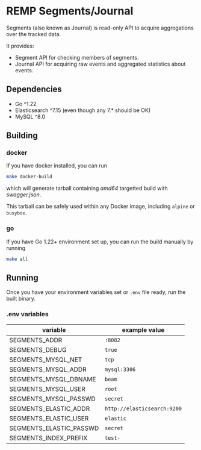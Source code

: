 # REMP Segments/Journal

Segments (also known as Journal) is read-only API to acquire aggregations over the tracked data. 

It provides:

- Segment API for checking members of segments.
- Journal API for acquiring raw events and aggregated statistics about events.

## Dependencies

- Go ^1.22
- Elasticsearch ^7.15 (even though any 7.* should be OK)
- MySQL ^8.0

## Building

### docker

If you have docker installed, you can run

```bash
make docker-build
``` 

which will generate tarball containing *amd64* targetted
build with *swagger.json*.

This tarball can be safely used within any Docker image, including `alpine` or `busybox`.

### go

If you have Go 1.22+ environment set up, you can run the build manually by running

```bash
make all
```

## Running

Once you have your environment variables set or `.env` file ready, run the built binary.

### .env variables

variable|example value
--- | ---
SEGMENTS_ADDR|`:8082`
SEGMENTS_DEBUG|`true`
SEGMENTS_MYSQL_NET|`tcp`
SEGMENTS_MYSQL_ADDR|`mysql:3306`
SEGMENTS_MYSQL_DBNAME|`beam`
SEGMENTS_MYSQL_USER|`root`
SEGMENTS_MYSQL_PASSWD|`secret`
SEGMENTS_ELASTIC_ADDR|`http://elasticsearch:9200`
SEGMENTS_ELASTIC_USER|`elastic`
SEGMENTS_ELASTIC_PASSWD|`secret`
SEGMENTS_INDEX_PREFIX|`test-`
